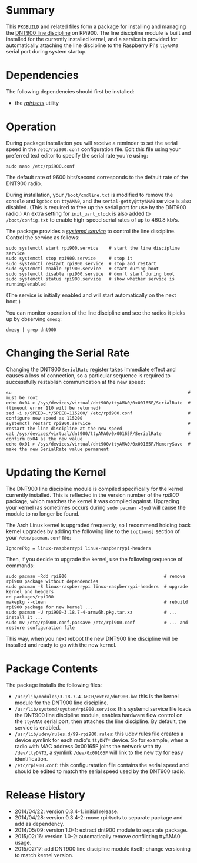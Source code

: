 Summary
=======

This `PKGBUILD` and related files form a package for installing and managing the [DNT900 line discipline](https://github.com/mholling/dnt900) on RPi900. The line discipline module is built and installed for the currently installed kernel, and a service is provided for automatically attaching the line discipline to the Raspberry Pi's `ttyAMA0` serial port during system startup.

Dependencies
==================

The following dependencies should first be installed:

* the [*rpirtscts*](../rpirtscts/) utility

Operation
=========

During package installation you will receive a reminder to set the serial speed in the `/etc/rpi900.conf` configuration file. Edit this file using your preferred text editor to specify the serial rate you're using:

    sudo nano /etc/rpi900.conf

The default rate of 9600 bits/second corresponds to the default rate of the DNT900 radio.

During installation, your `/boot/cmdline.txt` is modified to remove the `console` and `kgdboc` on `ttyAMA0`, and the `serial-getty@ttyAMA0` service is also disabled. (This is required to free up the serial port for use by the DNT900 radio.) An extra setting for `init_uart_clock` is also added to `/boot/config.txt` to enable high-speed serial rates of up to 460.8 kb/s.

The package provides a [*systemd service*](http://crashmag.net/useful-systemd-commands) to control the line discipline. Control the service as follows:

    sudo systemctl start rpi900.service    # start the line discipline service
    sudo systemctl stop rpi900.service     # stop it
    sudo systemctl restart rpi900.service  # stop and restart
    sudo systemctl enable rpi900.service   # start during boot
    sudo systemctl disable rpi900.service  # don't start during boot
    sudo systemctl status rpi900.service   # show whether service is running/enabled

(The service is initially enabled and will start automatically on the next boot.)

You can monitor operation of the line discipline and see the radios it picks up by observing `dmesg`:

    dmesg | grep dnt900

Changing the Serial Rate
========================

Changing the DNT900 `SerialRate` register takes immediate effect and causes a loss of connection, so a particular sequence is required to successfully restablish communication at the new speed:

    su                                                                   # must be root
    echo 0x04 > /sys/devices/virtual/dnt900/ttyAMA0/0x00165F/SerialRate  # (timeout error 110 will be returned)
    sed -i s/SPEED=.*/SPEED=115200/ /etc/rpi900.conf                     # configure new speed as 115200
    systemctl restart rpi900.service                                     # restart the line discipline at the new speed
    cat /sys/devices/virtual/dnt900/ttyAMA0/0x00165F/SerialRate          # confirm 0x04 as the new value
    echo 0x01 > /sys/devices/virtual/dnt900/ttyAMA0/0x00165F/MemorySave  # make the new SerialRate value permanent

Updating the Kernel
===================

The DNT900 line discipline module is compiled specifically for the kernel currently installed. This is reflected in the version number of the *rpi900* package, which matches the kernel it was compiled against. Upgrading your kernel (as sometimes occurs during `sudo pacman -Syu`) will cause the module to no longer be found.

The Arch Linux kernel is upgraded frequently, so I recommend holding back kernel upgrades by adding the following line to the `[options]` section of your `/etc/pacman.conf` file:

    IgnorePkg = linux-raspberrypi linux-raspberrypi-headers

Then, if you decide to upgrade the kernel, use the following sequence of commands:

    sudo pacman -Rdd rpi900                                     # remove rpi900 package without dependencies
    sudo pacman -S linux-raspberrypi linux-raspberrypi-headers  # upgrade kernel and headers
    cd packages/rpi900
    makepkg --clean                                             # rebuild rpi900 package for new kernel ...
    sudo pacman -U rpi900-3.18.7-4-armv6h.pkg.tar.xz            # ... install it ...
    sudo mv /etc/rpi900.conf.pacsave /etc/rpi900.conf           # ... and restore configuration file

This way, when you next reboot the new DNT900 line discipline will be installed and ready to go with the new kernel.

Package Contents
================

The package installs the following files:

* `/usr/lib/modules/3.18.7-4-ARCH/extra/dnt900.ko`: this is the kernel module for the DNT900 line discipline.
* `/usr/lib/systemd/system/rpi900.service`: this systemd service file loads the DNT900 line discipline module, enables hardware flow control on the `ttyAMA0` serial port, then attaches the line discipline. By default, the service is enabled.
* `/usr/lib/udev/rules.d/99-rpi900.rules`: this udev rules file creates a device symlink for each radio's `ttyDNT*` device. So for example, when a radio with MAC address 0x00165F joins the network with tty `/dev/ttyDNT3`, a symlink `/dev/0x00165F` will link to the new tty for easy identification.
* `/etc/rpi900.conf`: this configuratation file contains the serial speed and should be edited to match the serial speed used by the DNT900 radio.

Release History
===============

* 2014/04/22: version 0.3.4-1: initial release.
* 2014/04/28: version 0.3.4-2: move rpirtscts to separate package and add as dependency.
* 2014/05/09: version 1.0-1: extract dnt900 module to separate package.
* 2015/02/16: version 1.0-2: automatically remove conflicting ttyAMA0 usage.
* 2015/02/17: add DNT900 line discipline module itself; change versioning to match kernel version.
